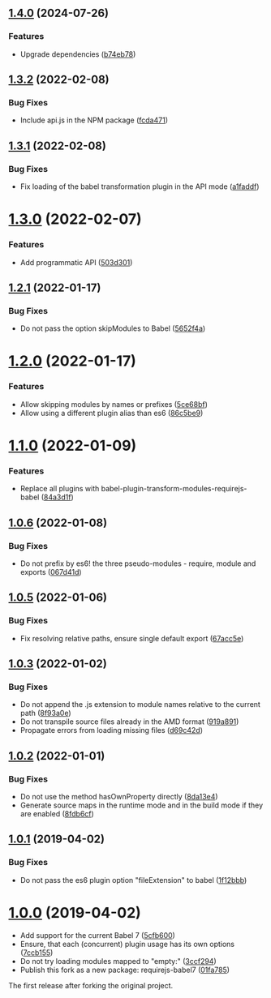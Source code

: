 ## [1.4.0](https://github.com/prantlf/requirejs-babel/compare/v1.3.2...v1.4.0) (2024-07-26)

### Features

* Upgrade dependencies ([b74eb78](https://github.com/prantlf/requirejs-babel/commit/b74eb78015812d38642c63628e2fcc5f199d667f))

## [1.3.2](https://github.com/prantlf/requirejs-babel/compare/v1.3.1...v1.3.2) (2022-02-08)


### Bug Fixes

* Include api.js in the NPM package ([fcda471](https://github.com/prantlf/requirejs-babel/commit/fcda471efbc98f2dbd88a9f616129c70dbbe369f))

## [1.3.1](https://github.com/prantlf/requirejs-babel/compare/v1.3.0...v1.3.1) (2022-02-08)


### Bug Fixes

* Fix loading of the babel transformation plugin in the API mode ([a1faddf](https://github.com/prantlf/requirejs-babel/commit/a1faddf955946a3cc0bb87de406961a017eba6eb))

# [1.3.0](https://github.com/prantlf/requirejs-babel/compare/v1.2.1...v1.3.0) (2022-02-07)


### Features

* Add programmatic API ([503d301](https://github.com/prantlf/requirejs-babel/commit/503d301b604e13df5dfbccf1703382a86b8a2a8a))

## [1.2.1](https://github.com/prantlf/requirejs-babel/compare/v1.2.0...v1.2.1) (2022-01-17)


### Bug Fixes

* Do not pass the option skipModules to Babel ([5652f4a](https://github.com/prantlf/requirejs-babel/commit/5652f4af4e21a8f84b7c0439773a886ddc2ed53c))

# [1.2.0](https://github.com/prantlf/requirejs-babel/compare/v1.1.0...v1.2.0) (2022-01-17)


### Features

* Allow skipping modules by names or prefixes ([5ce68bf](https://github.com/prantlf/requirejs-babel/commit/5ce68bf66599c6e434ceea50789456e5ae52ede7))
* Allow using a different plugin alias than es6 ([86c5be9](https://github.com/prantlf/requirejs-babel/commit/86c5be9e9d972f18e62115980a088c4993496982))

# [1.1.0](https://github.com/prantlf/requirejs-babel/compare/v1.0.6...v1.1.0) (2022-01-09)


### Features

* Replace all plugins with babel-plugin-transform-modules-requirejs-babel ([84a3d1f](https://github.com/prantlf/requirejs-babel/commit/84a3d1f9bc162532658e9aa00ebe7df2782ccbb1))

## [1.0.6](https://github.com/prantlf/requirejs-babel/compare/v1.0.5...v1.0.6) (2022-01-08)


### Bug Fixes

* Do not prefix by es6! the three pseudo-modules - require, module and exports ([067d41d](https://github.com/prantlf/requirejs-babel/commit/067d41d4132d8551cba32946a5445bb376f307dc))

## [1.0.5](https://github.com/prantlf/requirejs-babel/compare/v1.0.4...v1.0.5) (2022-01-06)


### Bug Fixes

* Fix resolving relative paths, ensure single default export ([67acc5e](https://github.com/prantlf/requirejs-babel/commit/67acc5eb214f8c68ff9bfac2d0ad6f071322410c))

## [1.0.3](https://github.com/prantlf/requirejs-babel/compare/v1.0.2...v1.0.3) (2022-01-02)


### Bug Fixes

* Do not append the .js extension to module names relative to the current path ([8f93a0e](https://github.com/prantlf/requirejs-babel/commit/8f93a0e60f2eb96cd16aafd4a46de90a409f0b1b))
* Do not transpile source files already in the AMD format ([919a891](https://github.com/prantlf/requirejs-babel/commit/919a89195d7019cfddebc18b4580a3f3b71a0a16))
* Propagate errors from loading missing files ([d69c42d](https://github.com/prantlf/requirejs-babel/commit/d69c42d2d45e0c3b8e1441485bd2b5669f0a84da))

## [1.0.2](https://github.com/prantlf/requirejs-babel/compare/v1.0.1...v1.0.2) (2022-01-01)


### Bug Fixes

* Do not use the method hasOwnProperty directly ([8da13e4](https://github.com/prantlf/requirejs-babel/commit/8da13e4e7720fe07f3d21eaec936adcc16b52c15))
* Generate source maps in the runtime mode and in the build mode if they are enabled ([8fdb6cf](https://github.com/prantlf/requirejs-babel/commit/8fdb6cf30c34dda7b384d238773411b4d2ce9bdb))

## [1.0.1](https://github.com/prantlf/requirejs-babel/compare/v1.0.0...v1.0.1) (2019-04-02)


### Bug Fixes

* Do not pass the es6 plugin option "fileExtension" to babel ([1f12bbb](https://github.com/prantlf/requirejs-babel/commit/1f12bbbefa447df2267a864107b82bd7ac2c3643))

# [1.0.0](https://github.com/prantlf/requirejs-babel/compare/0.0.9...v1.0.0) (2019-04-02)

* Add support for the current Babel 7 ([5cfb600](https://github.com/prantlf/requirejs-babel/commit/5cfb600095c321593b0152bb60870216ed926a40))
* Ensure, that each (concurrent) plugin usage has its own options ([7ccb155](https://github.com/prantlf/requirejs-babel/commit/7ccb1552cfe156766059f35f08127cd0548a2997))
* Do not try loading modules mapped to "empty:" ([3ccf294](https://github.com/prantlf/requirejs-babel/commit/3ccf294b26f490d2bf58451bd3dba146cebb7b0f))
* Publish this fork as a new package: requirejs-babel7 ([01fa785](https://github.com/prantlf/requirejs-babel/commit/01fa7854208349036c6871842242c978a3e05496))

The first release after forking the original project.
